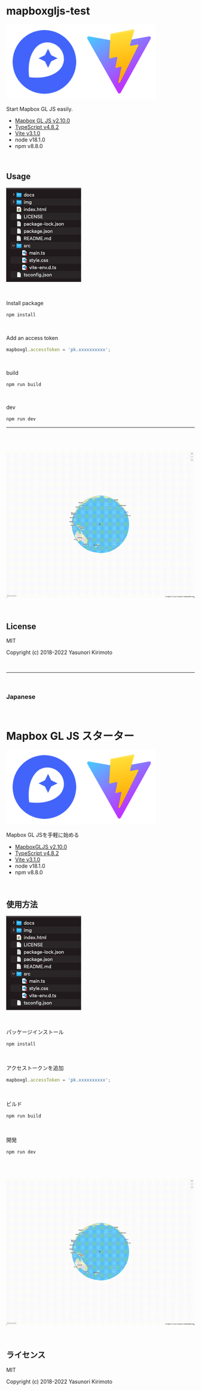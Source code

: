 # mapboxgljs-test

![README02](img/README02.png)

Start Mapbox GL JS easily.
- [Mapbox GL JS v2.10.0](https://www.mapbox.com/mapbox-gl-js/api)
- [TypeScript v4.8.2](https://www.typescriptlang.org)
- [Vite v3.1.0](https://vitejs.dev)
- node v18.1.0
- npm v8.8.0

<br>

## Usage

![README03](img/README03.png)

<br>

Install package
```bash
npm install
```

<br>

Add an access token

```typescript
mapboxgl.accessToken = 'pk.xxxxxxxxxx';
```

<br>

build
```bash
npm run build
```

<br>

dev
```bash
npm run dev
```

---

<br>
<br>

![README01](img/README01.gif)

<br>

## License
MIT

Copyright (c) 2018-2022 Yasunori Kirimoto

<br>

---

<br>

### Japanese

<br>

# Mapbox GL JS スターター

![README02](img/README02.png)

Mapbox GL JSを手軽に始める
- [MapboxGLJS v2.10.0](https://www.mapbox.com/mapbox-gl-js/api)
- [TypeScript v4.8.2](https://www.typescriptlang.org)
- [Vite v3.1.0](https://vitejs.dev)
- node v18.1.0
- npm v8.8.0

<br>

##  使用方法

![README03](img/README03.png)

<br>

パッケージインストール

```bash
npm install
```

<br>

アクセストークンを追加

```typescript
mapboxgl.accessToken = 'pk.xxxxxxxxxx';
```

<br>

ビルド

```bash
npm run build
```

<br>

開発

```bash
npm run dev
```

<br>
<br>

![README01](img/README01.gif)

<br>

## ライセンス
MIT

Copyright (c) 2018-2022 Yasunori Kirimoto

<br>
